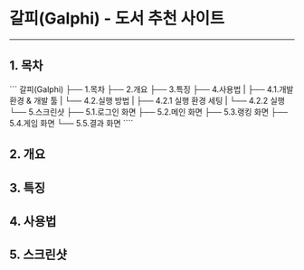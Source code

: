 # 갈피(Galphi) - 도서 추천 사이트
<hr/>
<h2>1. 목차</h2>
     ```   
    갈피(Galphi)  
    ├── 1.목차  
    ├── 2.개요  
    ├── 3.특징  
    ├── 4.사용법  
    |   ├── 4.1.개발 환경 & 개발 툴  
    |   └── 4.2.실행 방법  
    |       ├── 4.2.1 실행 환경 세팅  
    |       └── 4.2.2 실행  
    └── 5.스크린샷  
        ├── 5.1.로그인 화면  
        ├── 5.2.메인 화면  
        ├── 5.3.랭킹 화면  
        ├── 5.4.게임 화면  
        └── 5.5.결과 화면 
````



 
<h2>2. 개요</h2>

<h2>3. 특징</h2>

<h2>4. 사용법</h2>
<h2>5. 스크린샷</h2>
